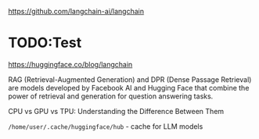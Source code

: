https://github.com/langchain-ai/langchain

# TODO:Test
https://huggingface.co/blog/langchain

RAG (Retrieval-Augmented Generation) and DPR (Dense Passage Retrieval) are models developed by Facebook AI and Hugging Face that combine the power of retrieval and generation for question answering tasks.


CPU vs GPU vs TPU: Understanding the Difference Between Them


`/home/user/.cache/huggingface/hub` - cache for LLM models